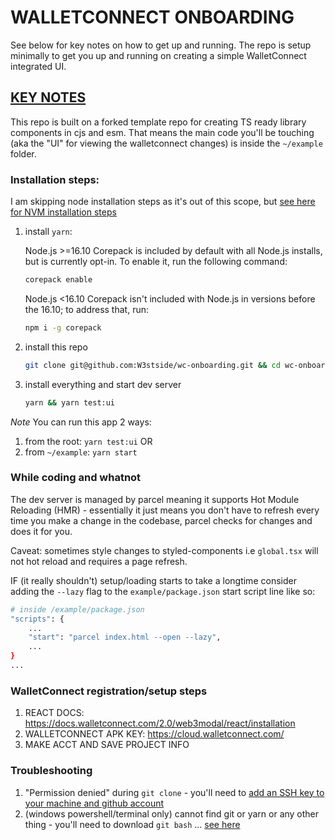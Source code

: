 # WALLETCONNECT ONBOARDING

See below for key notes on how to get up and running. The repo is setup minimally to get you up and running on creating a simple WalletConnect integrated UI.

## <u>KEY NOTES</u>
This repo is built on a forked template repo for creating TS ready library components in cjs and esm.
That means the main code you'll be touching (aka the "UI" for viewing the walletconnect changes) is inside the `~/example` folder.

### Installation steps:

I am skipping node installation steps as it's out of this scope, but [see here for NVM installation steps](https://heynode.com/tutorial/install-nodejs-locally-nvm/)

1. install `yarn`:
    
    Node.js >=16.10
    Corepack is included by default with all Node.js installs, but is currently opt-in. To enable it, run the following command:

    ```bash
    corepack enable
    ```
    
    Node.js <16.10
    Corepack isn't included with Node.js in versions before the 16.10; to address that, run:
    ```bash
    npm i -g corepack
    ```

2. install this repo
    ```bash
    git clone git@github.com:W3stside/wc-onboarding.git && cd wc-onboarding
    ```

3. install everything and start dev server
    ```bash
    yarn && yarn test:ui
    ```

*Note* You can run this app 2 ways:
1. from the root: `yarn test:ui`
OR
2. from `~/example`: `yarn start`

### While coding and whatnot
The dev server is managed by parcel meaning it supports Hot Module Reloading (HMR) - essentially it just means you don't have to refresh every time you make a change in the codebase, parcel checks for changes and does it for you.

Caveat: sometimes style changes to styled-components i.e `global.tsx` will not hot reload and requires a page refresh.

IF (it really shouldn't) setup/loading starts to take a longtime consider adding the `--lazy` flag to the `example/package.json` start script line like so:
```bash
# inside /example/package.json
"scripts": {
    ...
    "start": "parcel index.html --open --lazy",
    ...
}
...
```
    

### WalletConnect registration/setup steps
1. REACT DOCS: https://docs.walletconnect.com/2.0/web3modal/react/installation
2. WALLETCONNECT APK KEY: https://cloud.walletconnect.com/
3. MAKE ACCT AND SAVE PROJECT INFO

### Troubleshooting
1. "Permission denied" during `git clone` - you'll need to [add an SSH key to your machine and github account](https://docs.github.com/en/authentication/connecting-to-github-with-ssh/adding-a-new-ssh-key-to-your-github-account)
2. (windows powershell/terminal only) cannot find git or yarn or any other thing - you'll need to download `git bash` ... [see here](https://git-scm.com/downloads)